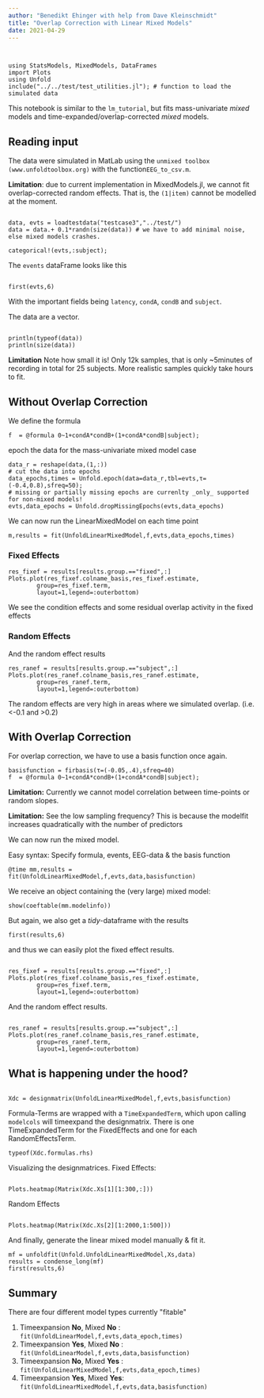 ```yaml
---
author: "Benedikt Ehinger with help from Dave Kleinschmidt"
title: "Overlap Correction with Linear Mixed Models"
date: 2021-04-29
---
```


```@example Main


using StatsModels, MixedModels, DataFrames
import Plots
using Unfold
include("../../test/test_utilities.jl"); # function to load the simulated data
```





This notebook is similar to the `lm_tutorial`, but fits mass-univariate *mixed* models and time-expanded/overlap-corrected *mixed* models.

## Reading input
The data were simulated in MatLab using the `unmixed toolbox (www.unfoldtoolbox.org)` with the function`EEG_to_csv.m`.

**Limitation**: due to current implementation in MixedModels.jl, we cannot fit overlap-corrected random effects.
That is, the `(1|item)` cannot be modelled at the moment.

```@example Main

data, evts = loadtestdata("testcase3","../test/")
data = data.+ 0.1*randn(size(data)) # we have to add minimal noise, else mixed models crashes.

categorical!(evts,:subject);
```



The `events` dataFrame looks like this
```@example Main

first(evts,6)
```



With the important fields being `latency`, `condA`, `condB` and `subject`.

The data are a vector.
```@example Main

println(typeof(data))
println(size(data))
```





**Limitation** Note how small it is! Only 12k samples, that is only ~5minutes of recording in total for 25 subjects. More realistic samples quickly take hours to fit.

## Without Overlap Correction
We define the formula
```@example Main
f  = @formula 0~1+condA*condB+(1+condA*condB|subject);
```






epoch the data for the mass-univariate mixed model case
```@example Main
data_r = reshape(data,(1,:))
# cut the data into epochs
data_epochs,times = Unfold.epoch(data=data_r,tbl=evts,τ=(-0.4,0.8),sfreq=50);
# missing or partially missing epochs are currenlty _only_ supported for non-mixed models!
evts,data_epochs = Unfold.dropMissingEpochs(evts,data_epochs)
```




We can now run the LinearMixedModel on each time point
```@example Main
m,results = fit(UnfoldLinearMixedModel,f,evts,data_epochs,times) 
```


### Fixed Effects
```@example Main
res_fixef = results[results.group.=="fixed",:]
Plots.plot(res_fixef.colname_basis,res_fixef.estimate,
        group=res_fixef.term,
        layout=1,legend=:outerbottom)
```


We see the condition effects and some residual overlap activity in the fixed effects

### Random Effects
And the random effect results
```@example Main
res_ranef = results[results.group.=="subject",:]
Plots.plot(res_ranef.colname_basis,res_ranef.estimate,
        group=res_ranef.term,
        layout=1,legend=:outerbottom)
```





The random effects are very high in areas where we simulated overlap. (i.e. <-0.1 and >0.2)

## With Overlap Correction
For overlap correction, we have to use a basis function once again.
```@example Main
basisfunction = firbasis(τ=(-0.05,.4),sfreq=40)
f  = @formula 0~1+condA*condB+(1+condA*condB|subject);
```



**Limitation:** Currently we cannot model correlation between time-points or random slopes.

**Limitation:** See the low sampling frequency? This is because the modelfit increases quadratically with the number of predictors

We can now run the mixed model.

Easy syntax: Specify formula, events, EEG-data & the basis function
```@example Main
@time mm,results = fit(UnfoldLinearMixedModel,f,evts,data,basisfunction) 
```





We receive an object containing the (very large) mixed model:
```@example Main
show(coeftable(mm.modelinfo))
```



But again, we also get a *tidy*-dataframe with the results
```@example Main
first(results,6)
```



and thus we can easily plot the fixed effect results.
```@example Main

res_fixef = results[results.group.=="fixed",:]
Plots.plot(res_fixef.colname_basis,res_fixef.estimate,
        group=res_fixef.term,
        layout=1,legend=:outerbottom)
```





And the random effect results.
```@example Main

res_ranef = results[results.group.=="subject",:]
Plots.plot(res_ranef.colname_basis,res_ranef.estimate,
        group=res_ranef.term,
        layout=1,legend=:outerbottom)
```

## What is happening under the hood?
```@example Main

Xdc = designmatrix(UnfoldLinearMixedModel,f,evts,basisfunction)
```






Formula-Terms are wrapped with a `TimeExpandedTerm`, which upon calling `modelcols` will timeexpand the designmatrix.
There is one TimeExpandedTerm for the FixedEffects and one for each RandomEffectsTerm.
```@example Main
typeof(Xdc.formulas.rhs)
```





Visualizing the designmatrices.
Fixed Effects:
```@example Main

Plots.heatmap(Matrix(Xdc.Xs[1][1:300,:]))
```






Random Effects
```@example Main

Plots.heatmap(Matrix(Xdc.Xs[2][1:2000,1:500]))
```







And finally, generate the linear mixed model manually & fit it.
```@example Main
mf = unfoldfit(Unfold.UnfoldLinearMixedModel,Xs,data)
results = condense_long(mf)
first(results,6)
```




## Summary
There are four different model types currently "fitable"

1. Timeexpansion **No**, Mixed **No**  : `fit(UnfoldLinearModel,f,evts,data_epoch,times)`
1. Timeexpansion **Yes**, Mixed **No** : `fit(UnfoldLinearModel,f,evts,data,basisfunction)`
1. Timeexpansion **No**, Mixed **Yes** : `fit(UnfoldLinearMixedModel,f,evts,data_epoch,times)`
1. Timeexpansion **Yes**, Mixed **Yes**: `fit(UnfoldLinearMixedModel,f,evts,data,basisfunction)`



